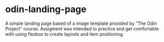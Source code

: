 # odin-landing-page
<p> A simple landing page based of a image template provided by "The Odin Project" course. Assigment was intended to practice and get comfortable with using flexbox to create layouts and item positioning.   </p>
